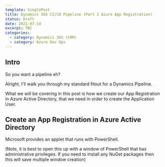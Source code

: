 ```yaml
---
template: SinglePost
title: Dynamics 365 CI/CD Pipeline (Part 1 Azure App Registration)
status: Draft
date: 2021-07-14
excerpt: TBC
categories:
  - category: Dynamics 365 (CRM)
  - category: Azure Dev Ops
---
```

## Intro

So you want a pipeline eh? 

Alright, I'll walk you through my standard fitout for a Dynamics Pipeline. 

What we will be covering in this post is how we create our App Registration in Azure Active Directory, that we need in order to create the Application User.



## Create an App Registration in Azure Active Directory

Microsoft provides an applet that runs with PowerShell. 

(Note, it is best to open this up with a window of PowerShell that has administrative privileges. If you need to install any NuGet packages then this will save multiple window creation)